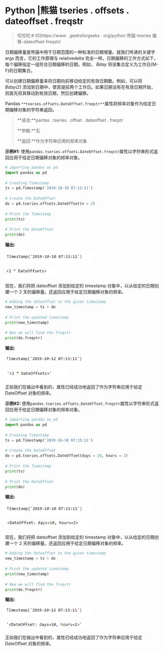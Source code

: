 # Python |熊猫 tseries . offsets . dateoffset . freqstr

> 哎哎哎:# t0]https://www . geeksforgeeks . org/python 熊猫-tseries 偏移-dateoffset-freqstr/

日期偏移量是熊猫中用于日期范围的一种标准的日期增量。就我们传递的关键字 args 而言，它的工作原理与 relativedelta 完全一样。日期偏移的工作方式如下，每个偏移指定一组符合日期偏移的日期。例如， *Bday* 将该集合定义为工作日(M-F)的日期集合。

可以创建日期偏移量来将日期向前移动给定的有效日期数。例如，可以将 *Bday(2)* 添加到日期中，使其提前两个工作日。如果日期没有在有效日期开始，则首先将其移动到有效日期，然后创建偏移。

Pandas `**tseries.offsets.DateOffset.freqstr**`属性将频率对象作为给定日期偏移对象的字符串返回。

> **语法:**pantas . tseries . offset . dateoffset . freqstr
> 
> **参数:**无
> 
> **返回:**作为字符串应用的频率对象

**示例#1:** 使用`pandas.tseries.offsets.DateOffset.freqstr`属性以字符串形式返回应用于给定日期偏移对象的频率对象。

```py
# importing pandas as pd
import pandas as pd

# Creating Timestamp
ts = pd.Timestamp('2019-10-10 07:15:11')

# Create the DateOffset
do = pd.tseries.offsets.DateOffset(n = 2)

# Print the Timestamp
print(ts)

# Print the DateOffset
print(do)
```

**输出:**

![](img/31fa9e80203f8bb21b39d4385472bd28.png)

![](img/e179ed982fa52f5bca021fecb6227e71.png)

现在，我们将把 dateoffset 添加到给定的 timestamp 对象中，以从给定的日期创建一个 2 天的偏移量。还返回应用于给定日期偏移对象的频率。

```py
# Adding the dateoffset to the given timestamp
new_timestamp = ts + do

# Print the updated timestamp
print(new_timestamp)

# Now we will find the freqstr
print(do.freqstr)
```

**输出:**

![](img/245c467c7299064278ddbe002c2f1fc9.png)

![](img/ce1dbd20a99139addc55224f21281483.png)

正如我们在输出中看到的，属性已经成功地返回了作为字符串应用于给定 DateOffset 对象的频率。

**示例#2:** 使用`pandas.tseries.offsets.DateOffset.freqstr`属性以字符串形式返回应用于给定日期偏移对象的频率对象。

```py
# importing pandas as pd
import pandas as pd

# Creating Timestamp
ts = pd.Timestamp('2019-10-10 07:15:11')

# Create the DateOffset
do = pd.tseries.offsets.DateOffset(days = 10, hours = 2)

# Print the Timestamp
print(ts)

# Print the DateOffset
print(do)
```

**输出:**

![](img/31fa9e80203f8bb21b39d4385472bd28.png)

![](img/23fb61877bba29436fbba85e80eb7d09.png)

现在，我们将把 dateoffset 添加到给定的 timestamp 对象中，以从给定的日期创建一个 2 天的偏移量。还返回应用于给定日期偏移对象的频率。

```py
# Adding the dateoffset to the given timestamp
new_timestamp = ts + do

# Print the updated timestamp
print(new_timestamp)

# Now we will find the freqstr
print(do.freqstr)
```

**输出:**

![](img/245c467c7299064278ddbe002c2f1fc9.png)

![](img/31c61580c1ffe3083b3c4d857d8289d0.png)

正如我们在输出中看到的，属性已经成功地返回了作为字符串应用于给定 DateOffset 对象的频率。